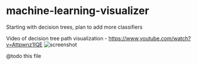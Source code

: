 # machine-learning-visualizer
Starting with decision trees, plan to add more classifiers

Video of decision tree path visualization - https://www.youtube.com/watch?v=Attpwnz1IQE
![screenshot](http://i.imgur.com/sugduZd.png)

@todo this file
